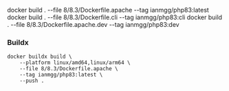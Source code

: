 docker build . --file 8/8.3/Dockerfile.apache --tag ianmgg/php83:latest
docker build . --file 8/8.3/Dockerfile.cli --tag ianmgg/php83:cli
docker build . --file 8/8.3/Dockerfile.apache.dev --tag ianmgg/php83:dev

### Buildx

```
docker buildx build \
    --platform linux/amd64,linux/arm64 \
    --file 8/8.3/Dockerfile.apache \
    --tag ianmgg/php83:latest \
    --push .
```
